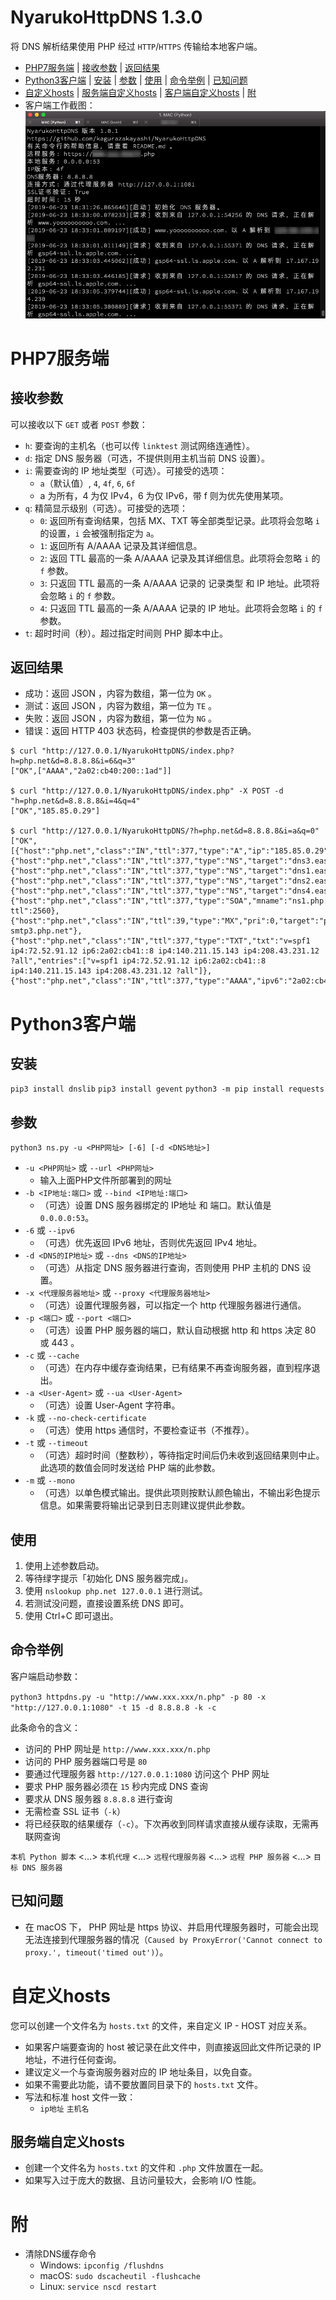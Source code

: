 # NyarukoHttpDNS 1.3.0
将 DNS 解析结果使用 PHP 经过 `HTTP`/`HTTPS` 传输给本地客户端。

- [PHP7服务端](#PHP7服务端) | [接收参数](#接收参数) | [返回结果](#返回结果)
- [Python3客户端](#Python3客户端) | [安装](#安装) | [参数](#参数) | [使用](#使用) | [命令举例](#命令举例) | [已知问题](#已知问题)
- [自定义hosts](#自定义hosts) | [服务端自定义hosts](#服务端自定义hosts) | [客户端自定义hosts](客户端自定义hosts) | [附](#附)
- 客户端工作截图：
![客户端工作截图](ScreenShot-1.png)

# PHP7服务端
## 接收参数
可以接收以下 `GET` 或者 `POST` 参数：
- `h`: 要查询的主机名（也可以传 `linktest` 测试网络连通性）。
- `d`: 指定 DNS 服务器（可选，不提供则用主机当前 DNS 设置）。
- `i`: 需要查询的 IP 地址类型（可选）。可接受的选项：
  - `a`（默认值）, `4`, `4f`, `6`, `6f`
  - a 为所有，4 为仅 IPv4，6 为仅 IPv6，带 f 则为优先使用某项。
- `q`: 精简显示级别（可选）。可接受的选项：
  - `0`: 返回所有查询结果，包括 MX、TXT 等全部类型记录。此项将会忽略 `i` 的设置，`i` 会被强制指定为 `a`。
  - `1`: 返回所有 A/AAAA 记录及其详细信息。
  - `2`: 返回 TTL 最高的一条 A/AAAA 记录及其详细信息。此项将会忽略 `i` 的 `f` 参数。
  - `3`: 只返回 TTL 最高的一条 A/AAAA 记录的 记录类型 和 IP 地址。此项将会忽略 `i` 的 `f` 参数。
  - `4`: 只返回 TTL 最高的一条 A/AAAA 记录的 IP 地址。此项将会忽略 `i` 的 `f` 参数。
- `t`: 超时时间（秒）。超过指定时间则 PHP 脚本中止。

## 返回结果

- 成功：返回 JSON ，内容为数组，第一位为 `OK` 。
- 测试：返回 JSON ，内容为数组，第一位为 `TE` 。
- 失败：返回 JSON ，内容为数组，第一位为 `NG` 。
- 错误：返回 HTTP 403 状态码，检查提供的参数是否正确。

```
$ curl "http://127.0.0.1/NyarukoHttpDNS/index.php?h=php.net&d=8.8.8.8&i=6&q=3"
["OK",["AAAA","2a02:cb40:200::1ad"]]

$ curl "http://127.0.0.1/NyarukoHttpDNS/index.php" -X POST -d "h=php.net&d=8.8.8.8&i=4&q=4"
["OK","185.85.0.29"]

$ curl "http://127.0.0.1/NyarukoHttpDNS/?h=php.net&d=8.8.8.8&i=a&q=0"
["OK",[{"host":"php.net","class":"IN","ttl":377,"type":"A","ip":"185.85.0.29"},{"host":"php.net","class":"IN","ttl":377,"type":"NS","target":"dns3.easydns.org"},{"host":"php.net","class":"IN","ttl":377,"type":"NS","target":"dns1.easydns.com"},{"host":"php.net","class":"IN","ttl":377,"type":"NS","target":"dns2.easydns.net"},{"host":"php.net","class":"IN","ttl":377,"type":"NS","target":"dns4.easydns.info"},{"host":"php.net","class":"IN","ttl":377,"type":"SOA","mname":"ns1.php.net","rname":"admin.easydns.com","serial":1561190463,"refresh":16384,"retry":2048,"expire":1048576,"minimum-ttl":2560},{"host":"php.net","class":"IN","ttl":39,"type":"MX","pri":0,"target":"php-smtp3.php.net"},{"host":"php.net","class":"IN","ttl":377,"type":"TXT","txt":"v=spf1 ip4:72.52.91.12 ip6:2a02:cb41::8 ip4:140.211.15.143 ip4:208.43.231.12 ?all","entries":["v=spf1 ip4:72.52.91.12 ip6:2a02:cb41::8 ip4:140.211.15.143 ip4:208.43.231.12 ?all"]},{"host":"php.net","class":"IN","ttl":377,"type":"AAAA","ipv6":"2a02:cb40:200::1ad"}]]
```

# Python3客户端
## 安装
`pip3 install dnslib`
`pip3 install gevent`
`python3 -m pip install requests`

## 参数
`python3 ns.py -u <PHP网址> [-6] [-d <DNS地址>]`
- `-u <PHP网址>` 或 `--url <PHP网址>`
  - 输入上面PHP文件所部署到的网址
- `-b <IP地址:端口>` 或 `--bind <IP地址:端口>`
  - （可选）设置 DNS 服务器绑定的 IP地址 和 端口。默认值是 `0.0.0.0:53`。
- `-6` 或 `--ipv6`
  - （可选）优先返回 IPv6 地址，否则优先返回 IPv4 地址。
- `-d <DNS的IP地址>` 或 `--dns <DNS的IP地址>`
  - （可选）从指定 DNS 服务器进行查询，否则使用 PHP 主机的 DNS 设置。
- `-x <代理服务器地址>` 或 `--proxy <代理服务器地址>`
  - （可选）设置代理服务器，可以指定一个 http 代理服务器进行通信。
- `-p <端口>` 或 `--port <端口>`
  - （可选）设置 PHP 服务器的端口，默认自动根据 http 和 https 决定 80 或 443 。
- `-c` 或 `--cache`
  - （可选）在内存中缓存查询结果，已有结果不再查询服务器，直到程序退出。
- `-a <User-Agent>` 或 `--ua <User-Agent>`
  - （可选）设置 User-Agent 字符串。
- `-k` 或 `--no-check-certificate`
  - （可选）使用 https 通信时，不要检查证书（不推荐）。
- `-t` 或 `--timeout`
  - （可选）超时时间（整数秒），等待指定时间后仍未收到返回结果则中止。此选项的数值会同时发送给 PHP 端的此参数。
- `-m` 或 `--mono`
  - （可选）以单色模式输出。提供此项则按默认颜色输出，不输出彩色提示信息。如果需要将输出记录到日志则建议提供此参数。

## 使用
1. 使用上述参数启动。
2. 等待绿字提示「初始化 DNS 服务器完成」。
3. 使用 `nslookup php.net 127.0.0.1` 进行测试。
4. 若测试没问题，直接设置系统 DNS 即可。
5. 使用 Ctrl+C 即可退出。

## 命令举例
客户端启动参数：

`python3 httpdns.py -u "http://www.xxx.xxx/n.php" -p 80 -x "http://127.0.0.1:1080" -t 15 -d 8.8.8.8 -k -c`

此条命令的含义：
- 访问的 PHP 网址是 `http://www.xxx.xxx/n.php`
- 访问的 PHP 服务器端口号是 `80`
- 要通过代理服务器 `http://127.0.0.1:1080` 访问这个 PHP 网址
- 要求 PHP 服务器必须在 `15` 秒内完成 DNS 查询
- 要求从 DNS 服务器 `8.8.8.8` 进行查询
- 无需检查 SSL 证书（`-k`）
- 将已经获取的结果缓存（`-c`）。下次再收到同样请求直接从缓存读取，无需再联网查询

`本机 Python 脚本` <…> `本机代理` <…> `远程代理服务器` <…> `远程 PHP 服务器` <…> `目标 DNS 服务器`

## 已知问题
- 在 macOS 下， PHP 网址是 https 协议、并启用代理服务器时，可能会出现无法连接到代理服务器的情况（`Caused by ProxyError('Cannot connect to proxy.', timeout('timed out')`）。

# 自定义hosts
您可以创建一个文件名为 `hosts.txt` 的文件，来自定义 IP - HOST 对应关系。
- 如果客户端要查询的 host 被记录在此文件中，则直接返回此文件所记录的 IP 地址，不进行任何查询。
- 建议定义一个与查询服务器对应的 IP 地址条目，以免自查。
- 如果不需要此功能，请不要放置同目录下的 `hosts.txt` 文件。
- 写法和标准 host 文件一致：
  - `ip地址` `主机名`

## 服务端自定义hosts
- 创建一个文件名为 `hosts.txt` 的文件和 `.php` 文件放置在一起。
- 如果写入过于庞大的数据、且访问量较大，会影响 I/O 性能。

# 附
- 清除DNS缓存命令
  - Windows: `ipconfig /flushdns`
  - macOS: `sudo dscacheutil -flushcache`
  - Linux: `service nscd restart`